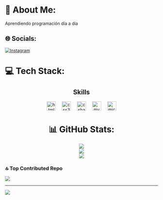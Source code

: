 # 💫 About Me:
Aprendiendo programación día a día 


## 🌐 Socials:
[![Instagram](https://img.shields.io/badge/Instagram-%23E4405F.svg?logo=Instagram&logoColor=white)](https://instagram.com/juanelv) 

# 💻 Tech Stack:
<div align="center">
  <h2>Skills</h2>
  <img src="https://cdn.jsdelivr.net/gh/devicons/devicon/icons/html5/html5-original.svg" height="30" alt="html5 logo"  />
  <img width="12" />
  <img src="https://cdn.jsdelivr.net/gh/devicons/devicon/icons/css3/css3-original.svg" height="30" alt="css3 logo"  />
  <img width="12" />
  <img src="https://cdn.jsdelivr.net/gh/devicons/devicon/icons/csharp/csharp-original.svg" height="30" alt="csharp logo"  />
  <img width="12" />
  <img src="https://cdn.jsdelivr.net/gh/devicons/devicon/icons/mysql/mysql-original.svg" height="30" alt="mysql logo"  />
  <img width="12" />
  <img src="https://cdn.jsdelivr.net/gh/devicons/devicon/icons/microsoftsqlserver/microsoftsqlserver-plain.svg" height="30" alt="microsoftsqlserver logo"  />
</div>
<div align="center">
  
# 📊 GitHub Stats:
![](https://github-readme-stats.vercel.app/api?username=mckenziev&theme=tokyonight&hide_border=true&include_all_commits=true&count_private=false)<br/>
![](https://github-readme-streak-stats.herokuapp.com/?user=mckenziev&theme=tokyonight&hide_border=true)<br/>
![](https://github-readme-stats.vercel.app/api/top-langs/?username=mckenziev&theme=tokyonight&hide_border=true&include_all_commits=true&count_private=false&layout=compact)
</div>

### 🔝 Top Contributed Repo
![](https://github-contributor-stats.vercel.app/api?username=mckenziev&limit=5&theme=dark&combine_all_yearly_contributions=true)

---
[![](https://visitcount.itsvg.in/api?id=mckenziev&icon=0&color=0)](https://visitcount.itsvg.in)

<!-- Proudly created with GPRM ( https://gprm.itsvg.in ) -->
